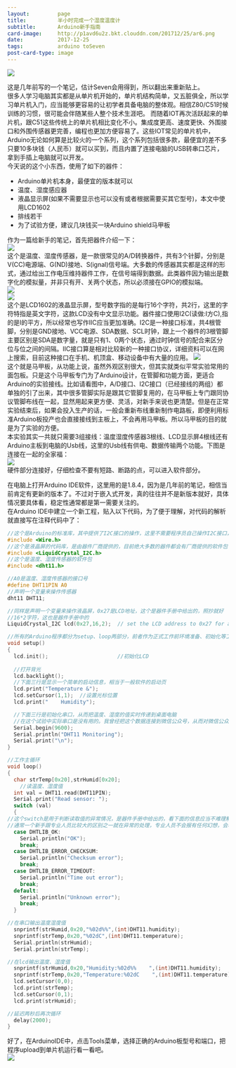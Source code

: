 ```yaml
---
layout:         page
title:          半小时完成一个湿度温度计
subtitle:       Arduino新手指南
card-image:     http://p1avd6u2z.bkt.clouddn.com/201712/25/ar6.png
date:           2017-12-25
tags:           arduino toSeven
post-card-type: image
---
```

![](http://p1avd6u2z.bkt.clouddn.com/201712/25/ar6.png)

这是几年前写的一个笔记，估计Seven会用得到，所以翻出来重新贴上。  
很多人学习电脑其实都是从单片机开始的，单片机结构简单，又五脏俱全，所以学习单片机入门，应当能够更容易的让初学者具备电脑的整体观。相信Z80/C51时候训练的习惯，很可能会伴随某些人整个技术生涯吧。 而随着IOT再次活跃起来的单片机，跟C51这些传统上的单片机相比变化不小。集成度更高、速度更快、外围接口和外围传感器更完善，编程也更加方便容易了。这些IOT常见的单片机中，Arduino无论如何算是比较火的一个系列，这个系列包括很多款，最便宜的差不多只要10多块钱（人民币）就可以买到，而且内置了连接电脑的USB转串口芯片，拿到手插上电脑就可以开发。  
今天说的这个小东西，使用了如下的器件：
* Arduino单片机本身，最便宜的版本就可以
* 温度、湿度感应器
* 液晶显示屏(如果不需要显示也可以没有或者根据需要买其它型号)，本文中使用LCD1602
* 排线若干
* 为了试验方便，建议几块钱买一块Arduino shield马甲板

作为一篇给新手的笔记，首先把器件介绍一下：  
![](http://p1avd6u2z.bkt.clouddn.com/201712/25/ar0.jpg)  
这个是温度、湿度传感器，是一款很常见的A/D转换器件，共有3个针脚，分别是V(CC)电源端、G(ND)接地、S(ignal)信号端。大多数的传感器其实都是这样的形式，通过给出工作电压维持器件工作，在信号端得到数据。此类器件因为输出是数字化的模拟量，并非只有开、关两个状态，所以必须接在GPIO的模拟端。  
![](http://p1avd6u2z.bkt.clouddn.com/201712/25/ar1.jpg)  
![](http://p1avd6u2z.bkt.clouddn.com/201712/25/ar2.jpg)  
这个是LCD1602的液晶显示屏，型号数字指的是每行16个字符，共2行，这里的字符特指是英文字符，这款LCD没有中文显示功能。器件接口使用I2C(读做:I方C),指的是I的平方，所以经常也写作IIC应当更加准确。I2C是一种接口标准，共4根管脚，分别是GND接地、VCC电源、SDA数据、SCL时钟，跟上一个器件的3根管脚主要区别是SDA是数字量，就是只有1、0两个状态，通过时钟信号的配合来区分位与位之间的间隔。IIC接口算是相对比较新的一种接口协议，详细资料可以在网上搜索，目前这种接口在手机、机顶盒、移动设备中有大量的应用。
![](http://p1avd6u2z.bkt.clouddn.com/201712/25/ar3.jpg)  
这个就是马甲板，从功能上说，虽然外观区别很大，但其实就类似平常实验常用的面包板。只是这个马甲板专门为了Arduino设计，在管脚和功能方面，更适合Arduino的实验接线。比如请看图中，A/D接口、I2C接口（已经接线的两组）都单独的引了出来，其中很多管脚实际是跟其它管脚复用的，在马甲板上专门跟同协议管脚布线在一起，显然用起来更方便、灵活，对新手来说也更清楚。但是在正常实验结束后，如果会投入生产的话，一般会重新布线重新制作电路板，即便利用标准Arduino板投产也会直接接线到主板上，不会再用马甲板。所以马甲板的目的就是为了实验的方便。  
本实验其实一共就只需要3组接线：温度湿度传感器3根线、LCD显示屏4根线还有Arduino主板到电脑的Usb线，这里的Usb线有供电、数据传输两个功能。下图是连接在一起的全家福：  
![](http://p1avd6u2z.bkt.clouddn.com/201712/25/ar4.jpg)  
硬件部分连接好，仔细检查不要有短路、断路的点，可以进入软件部分。

在电脑上打开Arduino IDE软件，这里用的是1.8.4，因为是几年前的笔记，相信当前肯定有更新的版本了。不过对于嵌入式开发，真的往往并不是新版本就好，具体情况要具体看，稳定性通常都是第一需要关注的。  
在Arduino IDE中建立一个新工程，贴入以下代码，为了便于理解，对代码的解析就直接写在注释代码中了：  
```c
//这个是Arduino的标准库，其中提供了I2C接口的操作，这里不需要程序员自己操作I2C接口，是由下面的液晶板代码间接操作的
#include <Wire.h> 
//这个是液晶屏的代码库，是由器件厂商提供的，目前绝大多数的器件都会有厂商提供的软件包（或者叫驱动）来完成器件的操作
#include <LiquidCrystal_I2C.h>
//这个是温度、湿度传感器的软件包
#include <dht11.h>

//A0是温度、湿度传感器的接口号
#define DHT11PIN A0
//声明一个变量来操作传感器
dht11 DHT11;

//同样是声明一个变量来操作液晶屏，0x27是LCD地址，这个是器件手册中给出的，照抄就好
//16*2字符，这也是器件手册中的
LiquidCrystal_I2C lcd(0x27,16,2);  // set the LCD address to 0x27 for a 16 chars and 2 line display

//所有的Arduino程序都分为setup、loop两部分，前者作为正式工作前环境准备、初始化等工作，后者是一个工作循环
void setup()
{
  lcd.init();                      //初始化LCD
 
  //打开背光
  lcd.backlight();
  //下面三行是显示一个简单的启动信息，相当于一般软件的启动页
  lcd.print("Temperature &");
  lcd.setCursor(1,1);  //设置光标位置
  lcd.print("    Humidity");

  //下面三行是初始化串口，从而把温度、湿度的值实时传递到桌面电脑
  //在这个试验中实际串口是没有用的。我曾经把这个数据连接到微信公众号，从而对微信公众号说一句“温度”，就得到房间的温度值
  Serial.begin(9600);
  Serial.println("DHT11 Monitoring");
  Serial.print("\n");
}

//工作主循环
void loop()
{
  char strTemp[0x20],strHumid[0x20];
	//读温度、湿度值
  int val = DHT11.read(DHT11PIN);
  Serial.print("Read sensor: ");
  switch (val)
  {  
//这个switch是用于判断读取值的异常情况，是器件手册中给出的，看下面的信息应当不难理解
//通常一个新手跟专业人员比较大的区别之一就在异常的处理，专业人员不会报有任何幻想，会尽力的处理掉所有异常情况
  case DHTLIB_OK:
    Serial.println("OK");
    break;
  case DHTLIB_ERROR_CHECKSUM: 
    Serial.println("Checksum error"); 
    break;
  case DHTLIB_ERROR_TIMEOUT: 
    Serial.println("Time out error"); 
    break;
  default: 
    Serial.println("Unknown error"); 
    break;
  }

//在串口输出温度湿度值
  snprintf(strHumid,0x20,"%02d%%",(int)DHT11.humidity);
  snprintf(strTemp,0x20,"%02dC",(int)DHT11.temperature);
  Serial.println(strHumid);
  Serial.println(strTemp);

//在lcd输出温度、湿度值
  snprintf(strHumid,0x20,"Humidity:%02d%%    ",(int)DHT11.humidity);
  snprintf(strTemp,0x20,"Temperature:%02dC    ",(int)DHT11.temperature);
  lcd.setCursor(0,0);
  lcd.print(strTemp);
  lcd.setCursor(0,1);
  lcd.print(strHumid);

//延迟两秒后再次循环
  delay(2000);
}

```
好了，在ArduinoIDE中，点击Tools菜单，选择正确的Arduino板型号和端口，把程序upload到单片机运行看一看吧。  
![](http://p1avd6u2z.bkt.clouddn.com/201712/25/ar5.jpg)  
